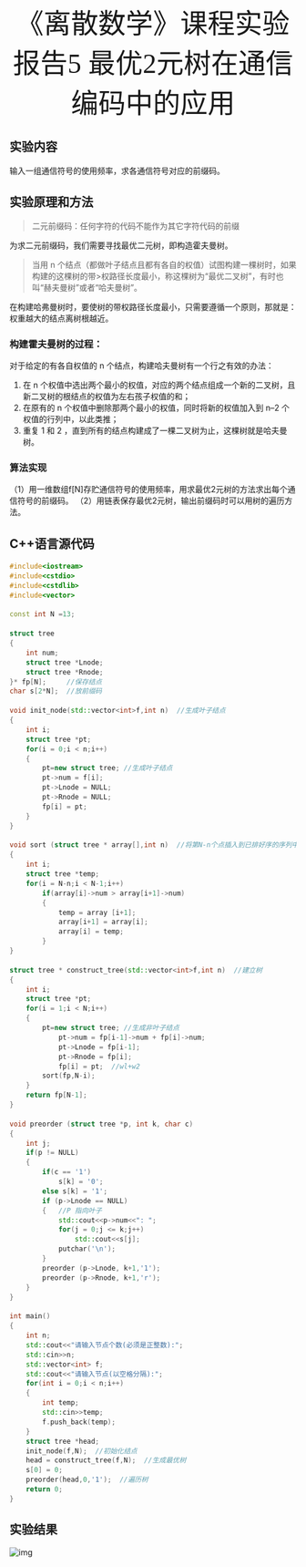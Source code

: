 <center><font face="宋体" size=10>《离散数学》课程实验报告5 最优2元树在通信编码中的应用</font></center>

## 实验内容

输入一组通信符号的使用频率，求各通信符号对应的前缀码。

## 实验原理和方法

>二元前缀码：任何字符的代码不能作为其它字符代码的前缀

为求二元前缀码，我们需要寻找最优二元树，即构造霍夫曼树。

>当用 n 个结点（都做叶子结点且都有各自的权值）试图构建一棵树时，如果构建的这棵树的带>权路径长度最小，称这棵树为“最优二叉树”，有时也叫“赫夫曼树”或者“哈夫曼树”。

在构建哈弗曼树时，要使树的带权路径长度最小，只需要遵循一个原则，那就是：权重越大的结点离树根越近。

### 构建霍夫曼树的过程：
对于给定的有各自权值的 n 个结点，构建哈夫曼树有一个行之有效的办法：
1. 在 n 个权值中选出两个最小的权值，对应的两个结点组成一个新的二叉树，且新二叉树的根结点的权值为左右孩子权值的和；
2. 在原有的 n 个权值中删除那两个最小的权值，同时将新的权值加入到 n–2 个权值的行列中，以此类推；
3. 重复 1 和 2 ，直到所有的结点构建成了一棵二叉树为止，这棵树就是哈夫曼树。

### 算法实现
（1）用一维数组f[N]存贮通信符号的使用频率，用求最优2元树的方法求出每个通信符号的前缀码。
（2）用链表保存最优2元树，输出前缀码时可以用树的遍历方法。

## C++语言源代码
```c++
#include<iostream>
#include<cstdio>
#include<cstdlib>
#include<vector>

const int N =13;

struct tree 
{ 
	int num;
    struct tree *Lnode; 
	struct tree *Rnode;
}* fp[N];     //保存结点 
char s[2*N];  //放前缀码

void init_node(std::vector<int>f,int n)  //生成叶子结点
{
	int i;
	struct tree *pt;
	for(i = 0;i < n;i++)
	{
        pt=new struct tree; //生成叶子结点 
		pt->num = f[i];
		pt->Lnode = NULL;
		pt->Rnode = NULL;
		fp[i] = pt;
	}
}

void sort (struct tree * array[],int n)  //将第N-n个点插入到已排好序的序列中
{
	int i;
	struct tree *temp; 
	for(i = N-n;i < N-1;i++)
		if(array[i]->num > array[i+1]->num)
		{
			temp = array [i+1]; 
			array[i+1] = array[i]; 
			array[i] = temp;
		}
}

struct tree * construct_tree(std::vector<int>f,int n)  //建立树 
{
	int i;
	struct tree *pt;
	for(i = 1;i < N;i++)
	{
        pt=new struct tree; //生成非叶子结点 
			pt->num = fp[i-1]->num + fp[i]->num; 
			pt->Lnode = fp[i-1];
			pt->Rnode = fp[i]; 
			fp[i] = pt;  //wl+w2
		sort(fp,N-i);
	}
	return fp[N-1];
}

void preorder (struct tree *p, int k, char c)
{
	int j;
	if(p != NULL)
	{
		if(c == '1') 
			s[k] = '0';
		else s[k] = '1';
		if (p->Lnode == NULL) 
		{   //P 指向叶子 
            std::cout<<p->num<<": ";
			for(j = 0;j <= k;j++)
                std::cout<<s[j];
			putchar('\n');
		}
		preorder (p->Lnode, k+1,'1');
		preorder (p->Rnode, k+1,'r');
	}
}

int main() 
{ 
	int n;
    std::cout<<"请输入节点个数(必须是正整数):";
    std::cin>>n;
    std::vector<int> f;
    std::cout<<"请输入节点(以空格分隔):";
	for(int i = 0;i < n;i++)
	{
		int temp;
        std::cin>>temp;
        f.push_back(temp);
	}
	struct tree *head;
	init_node(f,N);  //初始化结点 
	head = construct_tree(f,N);  //生成最优树 
	s[0] = 0;
	preorder(head,0,'1');  //遍历树 
	return 0;
}

```

## 实验结果

![img](.\..\pic\image007.jpg)